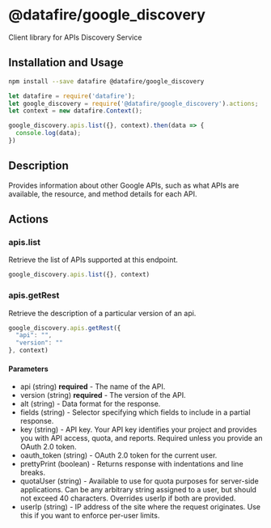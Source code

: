 # @datafire/google_discovery

Client library for APIs Discovery Service

## Installation and Usage
```bash
npm install --save datafire @datafire/google_discovery
```

```js
let datafire = require('datafire');
let google_discovery = require('@datafire/google_discovery').actions;
let context = new datafire.Context();

google_discovery.apis.list({}, context).then(data => {
  console.log(data);
})
```

## Description
Provides information about other Google APIs, such as what APIs are available, the resource, and method details for each API.

## Actions
### apis.list
Retrieve the list of APIs supported at this endpoint.


```js
google_discovery.apis.list({}, context)
```


### apis.getRest
Retrieve the description of a particular version of an api.


```js
google_discovery.apis.getRest({
  "api": "",
  "version": ""
}, context)
```

#### Parameters
* api (string) **required** - The name of the API.
* version (string) **required** - The version of the API.
* alt (string) - Data format for the response.
* fields (string) - Selector specifying which fields to include in a partial response.
* key (string) - API key. Your API key identifies your project and provides you with API access, quota, and reports. Required unless you provide an OAuth 2.0 token.
* oauth_token (string) - OAuth 2.0 token for the current user.
* prettyPrint (boolean) - Returns response with indentations and line breaks.
* quotaUser (string) - Available to use for quota purposes for server-side applications. Can be any arbitrary string assigned to a user, but should not exceed 40 characters. Overrides userIp if both are provided.
* userIp (string) - IP address of the site where the request originates. Use this if you want to enforce per-user limits.

